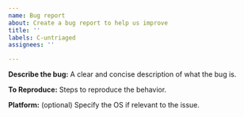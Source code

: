 ```yaml
---
name: Bug report
about: Create a bug report to help us improve
title: ''
labels: C-untriaged
assignees: ''

---
```


**Describe the bug:**
A clear and concise description of what the bug is.

**To Reproduce:**
Steps to reproduce the behavior.

**Platform:** (optional)
Specify the OS if relevant to the issue.
